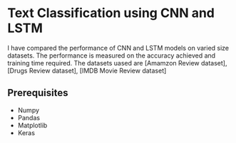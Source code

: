 # Text Classification using CNN and LSTM

I have compared the performance of CNN and LSTM models on varied size datasets. The performance is measured on the accuracy achieved and training time required. The datasets uased are [Amamzon Review dataset], [Drugs Review dataset], [IMDB Movie Review dataset]


## Prerequisites

* Numpy
* Pandas
* Matplotlib
* Keras
